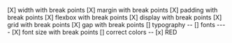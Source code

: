 [X] width with break points
[X] margin with break points
[X] padding with break points
[X] flexbox with break points
[X] display with break points
[X] grid with break points
[X] gap with break points
[] typography
-- [] fonts
---- [X] font size with break points
[] correct colors
-- [x] RED
